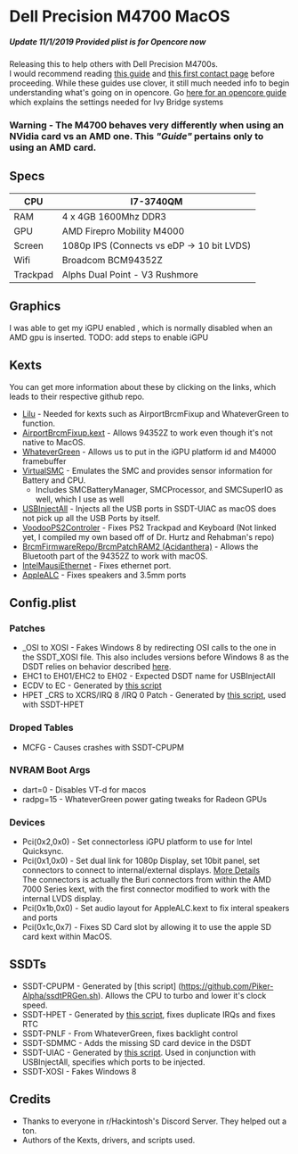 # Dell Precision M4700 MacOS

##### Update 11/1/2019  Provided plist is for Opencore now  

Releasing this to help others with Dell Precision M4700s.  
I would recommend reading [this guide](https://hackintosh.gitbook.io/-r-hackintosh-vanilla-desktop-guide/) and [this first contact page](https://internet-install.gitbook.io/macos-internet-install/) before proceeding. While these guides use clover, it still much needed info to begin understanding what's going on in opencore. Go [here for an opencore guide](https://khronokernel-2.gitbook.io/opencore-vanilla-desktop-guide/) which explains the settings needed for Ivy Bridge systems

### Warning - The M4700 behaves very differently when using an NVidia card vs an AMD one. This *"Guide"* pertains only to using an AMD card.

## Specs

| CPU |  I7-3740QM  |
|---|---|
| RAM  | 4 x 4GB 1600Mhz DDR3  |
| GPU  | AMD Firepro Mobility M4000  |
| Screen  | 1080p IPS (Connects vs eDP -> 10 bit LVDS)  |
| Wifi  |  Broadcom BCM94352Z  |
| Trackpad  | Alphs Dual Point - V3 Rushmore  |

## Graphics
I was able to get my iGPU enabled , which is normally disabled when an AMD gpu is inserted.
TODO: add steps to enable iGPU

## Kexts
You can get more information about these by clicking on the links, which leads to their respective github repo.

* [Lilu](https://github.com/acidanthera/Lilu) - Needed for kexts such as AirportBrcmFixup and WhateverGreen to function.  
* [AirportBrcmFixup.kext](https://github.com/acidanthera/AirportBrcmFixup) - Allows 94352Z to work even though it's not native to MacOS.  
* [WhateverGreen](https://github.com/acidanthera/WhateverGreen) - Allows us to put in the iGPU platform id and M4000 framebuffer
* [VirtualSMC](https://github.com/acidanthera/VirtualSMC) - Emulates the SMC and provides sensor information for Battery and CPU.
  * Includes SMCBatteryManager, SMCProcessor, and SMCSuperIO as well, which I use as well  
* [USBInjectAll](https://github.com/RehabMan/OS-X-USB-Inject-All) - Injects all the USB ports in SSDT-UIAC as macOS does not pick up all the USB Ports by itself.
* [VoodooPS2Controler]() - Fixes PS2 Trackpad and Keyboard (Not linked yet, I compiled my own based off of Dr. Hurtz and Rehabman's repo)
* [BrcmFirmwareRepo/BrcmPatchRAM2 (Acidanthera)](https://github.com/acidanthera/BrcmPatchRAM) - Allows the Bluetooth part of the 94352Z to work with macOS.
* [IntelMausiEthernet](https://github.com/Mieze/IntelMausiEthernet) - Fixes ethernet port.
* [AppleALC]() - Fixes speakers and 3.5mm ports

## Config.plist

### Patches

* _OSI to XOSI - Fakes Windows 8 by redirecting OSI calls to the one in the SSDT_XOSI file. This also includes versions before Windows 8 as the DSDT relies on behavior described [here](https://docs.microsoft.com/en-us/windows-hardware/drivers/acpi/winacpi-osi).  
* EHC1 to EH01/EHC2 to EH02 - Expected DSDT name for USBInjectAll
* ECDV to EC - Generated by [this script](https://github.com/corpnewt/USBMap)
* HPET _CRS to XCRS/IRQ 8 /IRQ 0 Patch - Generated by [this script](https://github.com/corpnewt/FixHPET), used with SSDT-HPET

### Droped Tables

* MCFG - Causes crashes with SSDT-CPUPM

### NVRAM Boot Args

* dart=0 - Disables VT-d for macos
* radpg=15 - WhateverGreen power gating tweaks for Radeon GPUs

### Devices
* Pci(0x2,0x0) - Set connectorless iGPU platform to use for Intel Quicksync.
* Pci(0x1,0x0) - Set dual link for 1080p Display, set 10bit panel, set connectors to connect to internal/external displays. [More Details](https://github.com/acidanthera/WhateverGreen/blob/master/Manual/FAQ.Radeon.en.md)  
The connectors is actually the Buri connectors from within the AMD 7000 Series kext, with the first connector modified to work with the internal LVDS display.  
* Pci(0x1b,0x0) - Set audio layout for AppleALC.kext to fix interal speakers and ports
* Pci(0x1c,0x7) - Fixes SD Card slot by allowing it to use the apple SD card kext within MacOS.

## SSDTs

* SSDT-CPUPM - Generated by [this script] (https://github.com/Piker-Alpha/ssdtPRGen.sh). Allows the CPU to turbo and lower it's clock speed.
* SSDT-HPET - Generated by [this script](https://github.com/corpnewt/FixHPET), fixes duplicate IRQs and fixes RTC
* SSDT-PNLF - From WhateverGreen, fixes backlight control
* SSDT-SDMMC - Adds the missing SD card device in the DSDT
* SSDT-UIAC - Generated by [this script](https://github.com/corpnewt/USBMap). Used in conjunction with USBInjectAll, specifies which ports to be injected. 
* SSDT-XOSI - Fakes Windows 8

## Credits
* Thanks to everyone in r/Hackintosh's Discord Server. They helped out a ton.
* Authors of the Kexts, drivers, and scripts used.
